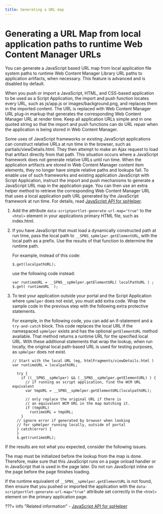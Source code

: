 ```yaml
---
title: Generating a URL map
---
```


# Generating a URL Map from local application paths to runtime Web Content Manager URLs

You can generate a JavaScript based URL map from local application file system paths to runtime Web Content Manager Library URL paths to application artifacts, when necessary. This feature is advanced and is disabled by default.

When you push or import a JavaScript, HTML, and CSS-based application to be used as a Script Application, the import and push function locates every URL, such as js/app.js or images/background.png, and replaces them in the imported content. The URL is replaced with Web Content Manager URL plug-in markup that generates the corresponding Web Content Manager URL at render time. Keep all application URLs simple and in one quoted string so that the import and push functions can do URL repair when the application is being stored in Web Content Manager.

Some uses of JavaScript frameworks or existing JavaScript applications can construct relative URLs at run time in the browser, such as partials/viewDetails.html. They then attempt to make an Ajax request to load that artifact directly from that path. This situation occurs where a JavaScript framework does not generate relative URLs until run time. When the application artifacts are stored in Web Content Manager content item elements, they no longer have simple relative paths and lookups fail. To enable use of such frameworks and existing application JavaScript with Script Application, instruct the import and push mechanisms to generate a JavaScript URL map in the application page. You can then use an extra helper method to retrieve the corresponding Web Content Manager URL that uses a local application path URL generated by the JavaScript framework at run time. For details, read [JavaScript API for spHelper](cmd_line_api.md).

1.  Add the attribute `data-scriptportlet-generate-url-map="true"` to the `<html>` element in your applications primary HTML file, such as index.html.

2.  If you have JavaScript that must load a dynamically constructed path at run time, pass the local path to `__SPNS_spHelper.getElementURL`, with the local path as a prefix. Use the results of that function to determine the runtime path.

    For example, instead of this code:

    ```
    $.get(localpathURL);
    ```

    use the following code instead:

    ```
    var runtimeURL = __SPNS__spHelper.getElementURL( localPathURL ) ;
    $.get( runtimeURL  );
    ```

3.  To test your application outside your portal and the Script Application where `spHelper` does not exist, you must add extra code. Wrap the sample code in the previous step with the following extra protective statements.

    For example, in the following code, you can add an if-statement and a `try-and-catch` block. This code replaces the local URL if the namespaced `spHelper` exists and has the optional `getElementURL` method available. That method returns a runtime URL for the specified local URL. With these additional statements that wrap the lookup, when run locally, the original local path-based URL is used for testing purposes, as `spHelper` does not exist.

    ```
    // Start with the local URL (eg, htmlFragments/viewDetails.html )
    var runtimeURL = localpathURL;    
             
      try { 
        if ((__SPNS__spHelper) && (__SPNS__spHelper.getElementURL) ) {
          // if running as script application, find the WCM URL equivalent
          var tmpURL = __SPNS__spHelper.getElementURL(localpathURL);  
    
          // only replace the original URL if there is 
          // an equivalent WCM URL in the map matching it.
          if (tmpURL)
            runtimeURL = tmpURL;   
        }
      // ignore error if generated by browser when looking 
      // for spHelper running locally, outside of portal
      } catch(error) { 
      }
      $.get(runtimeURL);
    ```


If the results are not what you expected, consider the following issues.

The map must be initialized before the lookup from the map is done. Therefore, make sure that this JavaScript runs on a page onload handler or in JavaScript that is used in the page later. Do not run JavaScript inline on the page before the page finishes loading.

If the runtime equivalent of `__SPNS__spHelper.getElementURL` is not found, then ensure that you pushed or imported the application with the `data-scriptportlet-generate-url-map="true"` attribute set correctly in the `<html>` element on the primary application page.


???+ info "Related information"
    - [JavaScript API for spHelper](cmd_line_api.md)

